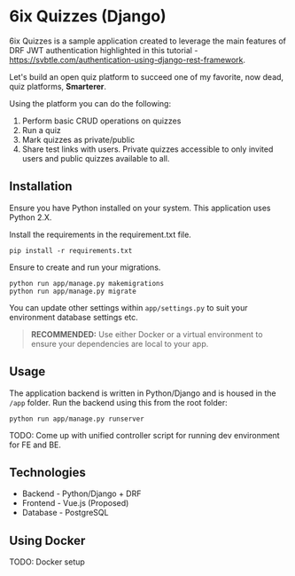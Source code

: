 # 6ix Quizzes (Django)

6ix Quizzes is a sample application created to leverage the main features of DRF JWT authentication highlighted in this tutorial - https://svbtle.com/authentication-using-django-rest-framework.

Let's build an open quiz platform to succeed one of my favorite, now dead, quiz platforms, **Smarterer**.

Using the platform you can do the following:
1. Perform basic CRUD operations on quizzes
2. Run a quiz
3. Mark quizzes as private/public
4. Share test links with users. Private quizzes accessible to only invited users and public quizzes available to all.

## Installation
Ensure you have Python installed on your system. This application uses Python 2.X.

Install the requirements in the requirement.txt file.

```
pip install -r requirements.txt
```

Ensure to create and run your migrations.

```
python run app/manage.py makemigrations
python run app/manage.py migrate
```

You can update other settings within `app/settings.py` to suit your environment database settings etc.

> **RECOMMENDED:** Use either Docker or a virtual environment to ensure your dependencies are local to your app.

## Usage
The application backend is written in Python/Django and is housed in the `/app` folder. Run the backend using this from the root folder:

```
python run app/manage.py runserver
```

TODO: Come up with unified controller script for running dev environment for FE and BE.

## Technologies

- Backend - Python/Django + DRF
- Frontend - Vue.js (Proposed)
- Database - PostgreSQL


## Using Docker
TODO: Docker setup